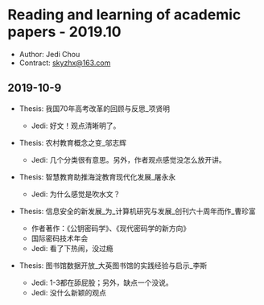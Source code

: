 # Reading and learning of academic papers - 2019.10

* Author: Jedi Chou
* Contract: skyzhx@163.com

## 2019-10-9

* Thesis: 我国70年高考改革的回顾与反思_项贤明
  * Jedi: 好文！观点清晰明了。

* Thesis: 农村教育概念之变_邬志辉
  * Jedi: 几个分类很有意思。另外，作者观点感觉没怎么放开讲。

* Thesis: 智慧教育助推海淀教育现代化发展_屠永永
  * Jedi: 为什么感觉是吹水文？

* Thesis: 信息安全的新发展_为_计算机研究与发展_创刊六十周年而作_曹珍富
  * 作者著作：《公钥密码学》、《现代密码学的新方向》
  * 国际密码技术年会
  * Jedi: 看了下热闹，没过瘾

* Thesis: 图书馆数据开放_大英图书馆的实践经验与启示_李斯
  * Jedi: 1-3都在舔屁股；另外，缺点一个没说。
  * Jedi: 没什么新颖的观点
